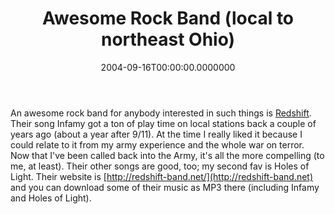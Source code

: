 ﻿---
title: Awesome Rock Band (local to northeast Ohio)
date: "2004-09-16T00:00:00.0000000"
featuredImage: img/awesome-rock-band-local-to-northeast-ohio-featured.png
---

An awesome rock band for anybody interested in such things is [Redshift](http://redshift-band.net). Their song Infamy got a ton of play time on local stations back a couple of years ago (about a year after 9/11). At the time I really liked it because I could relate to it from my army experience and the whole war on terror. Now that I've been called back into the Army, it's all the more compelling (to me, at least). Their other songs are good, too; my second fav is Holes of Light. Their website is [http://redshift-band.net/](http://redshift-band.net) and you can download some of their music as MP3 there (including Infamy and Holes of Light).

